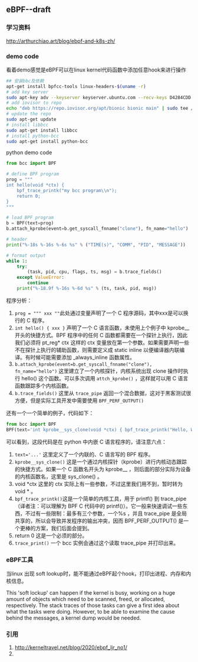 ## eBPF--draft

### 学习资料

http://arthurchiao.art/blog/ebpf-and-k8s-zh/

### demo code

看着demo感觉是eBPF可以在linux kernel代码函数中添加任意hook来进行操作

```bash
## 安装bbc及依赖
apt-get install bpfcc-tools linux-headers-$(uname -r)
# add key server
sudo apt-key adv --keyserver keyserver.ubuntu.com --recv-keys D4284CDD
# add iovisor to repo
echo "deb https://repo.iovisor.org/apt/bionic bionic main" | sudo tee /etc/apt/sources.list.d/iovisor.list
# update the repo
sudo apt-get update
# install libbcc
sudo apt-get install libbcc
# install python-bcc
sudo apt-get install python-bcc
```

python demo code

```python
from bcc import BPF

# define BPF program
prog = """
int hello(void *ctx) {
    bpf_trace_printk("my bcc program\\n");
    return 0;
}
"""

# load BPF program
b = BPF(text=prog)
b.attach_kprobe(event=b.get_syscall_fnname("clone"), fn_name="hello")

# header
print("%-18s %-16s %-6s %s" % ("TIME(s)", "COMM", "PID", "MESSAGE"))

# format output
while 1:
    try:
        (task, pid, cpu, flags, ts, msg) = b.trace_fields()
    except ValueError:
        continue
    print("%-18.9f %-16s %-6d %s" % (ts, task, pid, msg))


```

程序分析：

1. `prog = """ xxx ""`此处通过变量声明了一个 C 程序源码，其中xxx是可以换行的 C 程序。
2. `int hello() { xxx }` 声明了一个 C 语言函数，未使用上个例子中 kprobe__ 开头的快捷方式。BPF 程序中的任何 C 函数都需要在一个探针上执行，因此我们必须将 pt_reg* ctx 这样的 ctx 变量放在第一个参数。如果需要声明一些不在探针上执行的辅助函数，则需要定义成 static inline 以便编译器内联编译。有时候可能需要添加 _always_inline 函数属性。
3. `b.attach_kprobe(event=b.get_syscall_fnname("clone"), fn_name="hello")` 这里建立了一个内核探针，内核系统出现 clone 操作时执行 hello() 这个函数。可以多次调用 `attch_kprobe()` ，这样就可以用 C 语言函数跟踪多个内核函数。
4. `b.trace_fields()` 这里从 `trace_pipe` 返回一个混合数据，这对于黑客测试很方便，但是实际工具开发中需要使用 `BPF_PERF_OUTPUT()` 

还有一个一个简单的例子，代码如下：

```python
from bcc import BPF
BPF(text='int kprobe__sys_clone(void *ctx) { bpf_trace_printk("Hello, World!\\n"); return 0; }').trace_print()
```

可以看到，这段代码是在 python 中内嵌 C 语言程序的，请注意六点：

1. `text='...'` 这里定义了一个内联的、C 语言写的 BPF 程序。
2. `kprobe__sys_clone()` 这是一个通过内核探针（kprobe）进行内核动态跟踪的快捷方式。如果一个 C 函数名开头为 kprobe__ ，则后面的部分实际为设备的内核函数名，这里是 sys_clone() 。
3. void *ctx 这里的 ctx 实际上有一些参数，不过这里我们用不到，暂时转为 void * 。
4. `bpf_trace_printk()`这是一个简单的内核工具，用于 printf() 到 trace_pipe（译者注：可以理解为 BPF C 代码中的 printf()）。它一般来快速调试一些东西，不过有一些限制：最多有三个参数，一个%s ，并且 trace_pipe 是全局共享的，所以会导致并发程序的输出冲突，因而 BPF_PERF_OUTPUT() 是一个更棒的方案，我们后面会提到。
5. return 0 这是一个必须的部分。
6. `trace_print()` 一个 bcc 实例会通过这个读取 trace_pipe 并打印出来。

### eBPF工具

当linux 出现 soft lookup时，能不能通过eBPF起个hook，打印出进程、内存和内核信息。

This 'soft lockup' can happen if the kernel is busy, working on a huge amount of objects which need to be scanned, freed, or allocated, respectively.
The stack traces of those tasks can give a first idea about what the tasks were doing. However, to be able to examine the cause behind the messages, a kernel dump would be needed.

### 引用

1. http://kerneltravel.net/blog/2020/ebpf_ljr_no1/
2. 